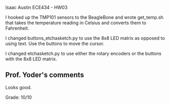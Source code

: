 Isaac Austin
ECE434 - HW03

I hooked up the TMP101 sensors to the BeagleBone and wrote get_temp.sh that takes the temperature
reading in Celsius and converts them to Fahrenheit.

I changed buttons_etchasketch.py to use the 8x8 LED matrix as opposed to using text.
Use the buttons to move the cursor.

I changed etchasketch.py to use either the rotary encoders or the buttons
with the 8x8 LED matrix.

## Prof. Yoder's comments

Looks good.  

Grade:  10/10